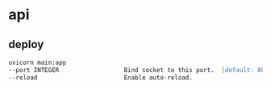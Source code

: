 # api

## deploy

```zsh
uvicorn main:app
--port INTEGER                  Bind socket to this port.  [default: 8000]
--reload                        Enable auto-reload.
```
